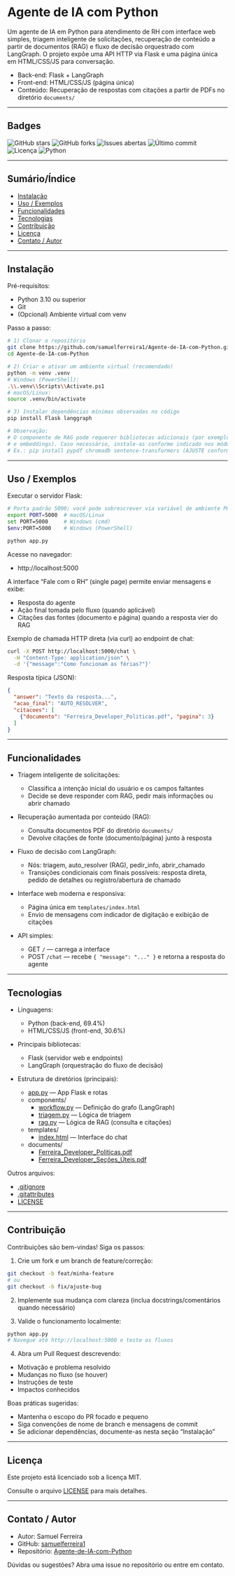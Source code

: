 # Agente de IA com Python

Um agente de IA em Python para atendimento de RH com interface web simples, triagem inteligente de solicitações, recuperação de conteúdo a partir de documentos (RAG) e fluxo de decisão orquestrado com LangGraph. O projeto expõe uma API HTTP via Flask e uma página única em HTML/CSS/JS para conversação.

- Back-end: Flask + LangGraph
- Front-end: HTML/CSS/JS (página única)
- Conteúdo: Recuperação de respostas com citações a partir de PDFs no diretório `documents/`

---

## Badges

![GitHub stars](https://img.shields.io/github/stars/samuelferreira1/Agente-de-IA-com-Python?style=for-the-badge)
![GitHub forks](https://img.shields.io/github/forks/samuelferreira1/Agente-de-IA-com-Python?style=for-the-badge)
![Issues abertas](https://img.shields.io/github/issues/samuelferreira1/Agente-de-IA-com-Python?style=for-the-badge)
![Último commit](https://img.shields.io/github/last-commit/samuelferreira1/Agente-de-IA-com-Python?style=for-the-badge)
![Licença](https://img.shields.io/badge/license-MIT-green?style=for-the-badge)
![Python](https://img.shields.io/badge/Python-3.10%2B-blue?style=for-the-badge)

---

## Sumário/Índice

- [Instalação](#instalação)
- [Uso / Exemplos](#uso--exemplos)
- [Funcionalidades](#funcionalidades)
- [Tecnologias](#tecnologias)
- [Contribuição](#contribuição)
- [Licença](#licença)
- [Contato / Autor](#contato--autor)

---

## Instalação

Pré-requisitos:
- Python 3.10 ou superior
- Git
- (Opcional) Ambiente virtual com venv

Passo a passo:

```bash
# 1) Clonar o repositório
git clone https://github.com/samuelferreira1/Agente-de-IA-com-Python.git
cd Agente-de-IA-com-Python

# 2) Criar e ativar um ambiente virtual (recomendado)
python -m venv .venv
# Windows (PowerShell):
.\\.venv\\Scripts\\Activate.ps1
# macOS/Linux:
source .venv/bin/activate

# 3) Instalar dependências mínimas observadas no código
pip install Flask langgraph

# Observação:
# O componente de RAG pode requerer bibliotecas adicionais (por exemplo, para leitura/consulta de PDFs
# e embeddings). Caso necessário, instale-as conforme indicado nos módulos em components/.
# Ex.: pip install pypdf chromadb sentence-transformers (AJUSTE conforme sua implementação)
```

---

## Uso / Exemplos

Executar o servidor Flask:

```bash
# Porta padrão 5000; você pode sobrescrever via variável de ambiente PORT
export PORT=5000  # macOS/Linux
set PORT=5000     # Windows (cmd)
$env:PORT=5000    # Windows (PowerShell)

python app.py
```

Acesse no navegador:
- http://localhost:5000

A interface “Fale com o RH” (single page) permite enviar mensagens e exibe:
- Resposta do agente
- Ação final tomada pelo fluxo (quando aplicável)
- Citações das fontes (documento e página) quando a resposta vier do RAG

Exemplo de chamada HTTP direta (via curl) ao endpoint de chat:

```bash
curl -X POST http://localhost:5000/chat \
  -H "Content-Type: application/json" \
  -d '{"message":"Como funcionam as férias?"}'
```

Resposta típica (JSON):
```json
{
  "answer": "Texto da resposta...",
  "acao_final": "AUTO_RESOLVER",
  "citacoes": [
    {"documento": "Ferreira_Developer_Politicas.pdf", "pagina": 3}
  ]
}
```

---

## Funcionalidades

- Triagem inteligente de solicitações:
  - Classifica a intenção inicial do usuário e os campos faltantes
  - Decide se deve responder com RAG, pedir mais informações ou abrir chamado

- Recuperação aumentada por conteúdo (RAG):
  - Consulta documentos PDF do diretório `documents/`
  - Devolve citações de fonte (documento/página) junto à resposta

- Fluxo de decisão com LangGraph:
  - Nós: triagem, auto_resolver (RAG), pedir_info, abrir_chamado
  - Transições condicionais com finais possíveis: resposta direta, pedido de detalhes ou registro/abertura de chamado

- Interface web moderna e responsiva:
  - Página única em `templates/index.html`
  - Envio de mensagens com indicador de digitação e exibição de citações

- API simples:
  - GET `/` — carrega a interface
  - POST `/chat` — recebe `{ "message": "..." }` e retorna a resposta do agente

---

## Tecnologias

- Linguagens:
  - Python (back-end, 69.4%)
  - HTML/CSS/JS (front-end, 30.6%)

- Principais bibliotecas:
  - Flask (servidor web e endpoints)
  - LangGraph (orquestração do fluxo de decisão)

- Estrutura de diretórios (principais):
  - [app.py](https://github.com/samuelferreira1/Agente-de-IA-com-Python/blob/d50384955972a4cf69386efbf781e8ead2874ad2/app.py) — App Flask e rotas
  - components/
    - [workflow.py](https://github.com/samuelferreira1/Agente-de-IA-com-Python/blob/d50384955972a4cf69386efbf781e8ead2874ad2/components/workflow.py) — Definição do grafo (LangGraph)
    - [triagem.py](https://github.com/samuelferreira1/Agente-de-IA-com-Python/blob/main/components/triagem.py) — Lógica de triagem
    - [rag.py](https://github.com/samuelferreira1/Agente-de-IA-com-Python/blob/main/components/rag.py) — Lógica de RAG (consulta e citações)
  - templates/
    - [index.html](https://github.com/samuelferreira1/Agente-de-IA-com-Python/blob/d50384955972a4cf69386efbf781e8ead2874ad2/templates/index.html) — Interface do chat
  - documents/
    - [Ferreira_Developer_Politicas.pdf](https://github.com/samuelferreira1/Agente-de-IA-com-Python/blob/main/documents/Ferreira_Developer_Politicas.pdf)
    - [Ferreira_Developer_Seções_Úteis.pdf](https://github.com/samuelferreira1/Agente-de-IA-com-Python/blob/main/documents/Ferreira_Developer_Se%C3%A7%C3%B5es_%C3%9Ateis.pdf)

Outros arquivos:
- [.gitignore](https://github.com/samuelferreira1/Agente-de-IA-com-Python/blob/d50384955972a4cf69386efbf781e8ead2874ad2/.gitignore)
- [.gitattributes](https://github.com/samuelferreira1/Agente-de-IA-com-Python/blob/d50384955972a4cf69386efbf781e8ead2874ad2/.gitattributes)
- [LICENSE](https://github.com/samuelferreira1/Agente-de-IA-com-Python/blob/d50384955972a4cf69386efbf781e8ead2874ad2/LICENSE)

---

## Contribuição

Contribuições são bem-vindas! Siga os passos:

1) Crie um fork e um branch de feature/correção:
```bash
git checkout -b feat/minha-feature
# ou
git checkout -b fix/ajuste-bug
```

2) Implemente sua mudança com clareza (inclua docstrings/comentários quando necessário)

3) Valide o funcionamento localmente:
```bash
python app.py
# Navegue até http://localhost:5000 e teste os fluxos
```

4) Abra um Pull Request descrevendo:
- Motivação e problema resolvido
- Mudanças no fluxo (se houver)
- Instruções de teste
- Impactos conhecidos

Boas práticas sugeridas:
- Mantenha o escopo do PR focado e pequeno
- Siga convenções de nome de branch e mensagens de commit
- Se adicionar dependências, documente-as nesta seção “Instalação”

---

## Licença

Este projeto está licenciado sob a licença MIT.

Consulte o arquivo [LICENSE](https://github.com/samuelferreira1/Agente-de-IA-com-Python/blob/d50384955972a4cf69386efbf781e8ead2874ad2/LICENSE) para mais detalhes.

---

## Contato / Autor

- Autor: Samuel Ferreira
- GitHub: [samuelferreira1](https://github.com/samuelferreira1)
- Repositório: [Agente-de-IA-com-Python](https://github.com/samuelferreira1/Agente-de-IA-com-Python)

Dúvidas ou sugestões? Abra uma issue no repositório ou entre em contato.
